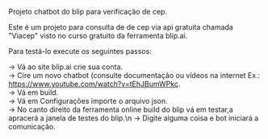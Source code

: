 Projeto chatbot do blip para verificação de cep.

Este é um projeto para consulta de de cep via api gratuita chamada "Viacep" visto no curso gratuito da ferramenta blip.ai.

Para testá-lo execute os seguintes passos:

-> Vá ao site blip.ai crie sua conta.<br>
-> Cire um novo chatbot (consulte documentação ou vídeos na internet Ex.: https://www.youtube.com/watch?v=tEhJBumWPkc. <br>
-> Vá em build.<br>
-> Vá em Configurações importe o arquivo json.<br>
-> No canto direito da ferramenta online build do blip vá em testar,a apracerá a janela de testes do blip.\n
-> Digite alguma coisa e bot iniciará a comunicação.<br>
